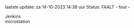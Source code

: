 laatste update: 
za 14-10-2023 14:38   uur 
Status: FAALT - fout - 
<div class="service R">Jenkins</div><div class="service Y">microstation</div>